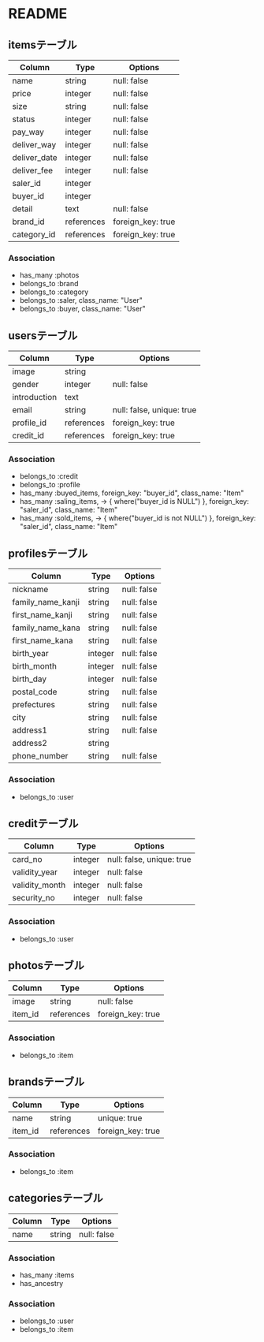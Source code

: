 # README

## itemsテーブル
|Column|Type|Options|
|------|----|-------|
|name|string|null: false|
|price|integer|null: false|
|size|string|null: false|
|status|integer|null: false|
|pay_way|integer|null: false
|deliver_way|integer|null: false|
|deliver_date|integer|null: false|
|deliver_fee|integer|null: false|
|saler_id|integer||
|buyer_id|integer||
|detail|text|null: false|
|brand_id|references|foreign_key: true|
|category_id|references|foreign_key: true|

### Association
- has_many :photos
- belongs_to :brand
- belongs_to :category
- belongs_to :saler, class_name: "User"
- belongs_to :buyer, class_name: "User"



## usersテーブル
|Column|Type|Options|
|------|----|-------|
|image|string||
|gender|integer|null: false|
|introduction|text|
|email|string|null: false, unique: true|
|profile_id|references|foreign_key: true|
|credit_id|references|foreign_key: true|

### Association
- belongs_to :credit
- belongs_to :profile
- has_many :buyed_items, foreign_key: "buyer_id", class_name: "Item"
- has_many :saling_items, -> { where("buyer_id is NULL") }, foreign_key: "saler_id", class_name: "Item"
- has_many :sold_items, -> { where("buyer_id is not NULL") }, foreign_key: "saler_id", class_name: "Item"


## profilesテーブル
|Column|Type|Options|
|------|----|-------|
|nickname|string|null: false|
|family_name_kanji|string|null: false|
|first_name_kanji|string|null: false|
|family_name_kana|string|null: false|
|first_name_kana|string|null: false|
|birth_year|integer|null: false|
|birth_month|integer|null: false|
|birth_day|integer|null: false|
|postal_code|string|null: false|
|prefectures|string|null: false|
|city|string|null: false|
|address1|string|null: false|
|address2|string||
|phone_number|string|null: false|

### Association
- belongs_to :user



## creditテーブル
|Column|Type|Options|
|------|----|-------|
|card_no|integer|null: false, unique: true|
|validity_year|integer|null: false|
|validity_month|integer|null: false|
|security_no|integer|null: false|

### Association
- belongs_to :user



## photosテーブル
|Column|Type|Options|
|------|----|-------|
|image|string|null: false|
|item_id|references|foreign_key: true|

### Association
- belongs_to :item



## brandsテーブル
|Column|Type|Options|
|------|----|-------|
|name|string|unique: true|
|item_id|references|foreign_key: true|

### Association
- belongs_to :item



## categoriesテーブル
|Column|Type|Options|
|------|----|-------|
|name|string|null: false|

### Association
- has_many :items
- has_ancestry



### Association
- belongs_to :user
- belongs_to :item